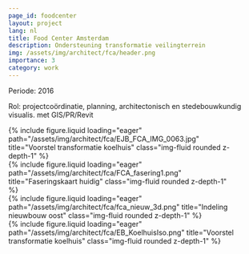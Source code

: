 ```yaml
---
page_id: foodcenter
layout: project
lang: nl
title: Food Center Amsterdam
description: Ondersteuning transformatie veilingterrein
img: /assets/img/architect/fca/header.png
importance: 3
category: work
---
```


Periode: 2016

Rol: projectcoördinatie, planning, architectonisch en stedebouwkundig visualis. met GIS/PR/Revit

<div class="card mx-auto mb-3 p-3" style="max-width: 90%;">
<div class="row">
  <div class="col-sm-8 mt-3 mt-md-0">
    {% include figure.liquid loading="eager" path="/assets/img/architect/fca/EJB_FCA_IMG_0063.jpg" title="Voorstel transformatie koelhuis" class="img-fluid rounded z-depth-1" %}
  </div>
  <div class="col-sm-4 mt-3 mt-md-0">
    {% include figure.liquid loading="eager" path="/assets/img/architect/fca/FCA_fasering1.png" title="Faseringskaart huidig" class="img-fluid rounded z-depth-1" %}
  </div>
  <div class="col-sm-4 mt-3 mt-md-0">
    {% include figure.liquid loading="eager" path="/assets/img/architect/fca/fca_nieuw_3d.png" title="Indeling nieuwbouw oost" class="img-fluid rounded z-depth-1" %}
  </div>
  <div class="col-sm-8 mt-3 mt-md-0">
    {% include figure.liquid loading="eager" path="/assets/img/architect/fca/EB_KoelhuisIso.png" title="Voorstel transformatie koelhuis" class="img-fluid rounded z-depth-1" %}
  </div>
</div>
</div>
